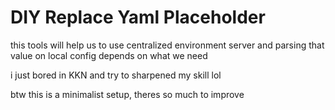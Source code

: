 # DIY Replace Yaml Placeholder

this tools will help us to use centralized environment server and parsing that value on local config depends on what we need

i just bored in KKN and try to sharpened my skill lol

btw this is a minimalist setup, theres so much to improve
